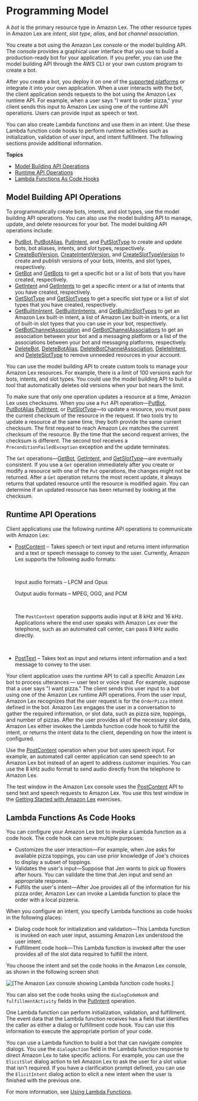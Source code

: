 # Programming Model<a name="programming-model"></a>

A *bot* is the primary resource type in Amazon Lex\. The other resource types in Amazon Lex are *intent*, *slot type*, *alias*, and *bot channel association*\. 

You create a bot using the Amazon Lex console or the model building API\. The console provides a graphical user interface that you use to build a production\-ready bot for your application\. If you prefer, you can use the model building API through the AWS CLI or your own custom program to create a bot\. 

After you create a bot, you deploy it on one of the [supported platforms](https://docs.aws.amazon.com/lex/latest/dg/chatbot-service.html) or integrate it into your own application\. When a user interacts with the bot, the client application sends requests to the bot using the Amazon Lex runtime API\. For example, when a user says "I want to order pizza," your client sends this input to Amazon Lex using one of the runtime API operations\. Users can provide input as speech or text\. 

You can also create Lambda functions and use them in an intent\. Use these Lambda function code hooks to perform runtime activities such as initialization, validation of user input, and intent fulfillment\. The following sections provide additional information\.

**Topics**
+ [Model Building API Operations](#programming-model-build-time-api)
+ [Runtime API Operations](#programming-model-runtime-api)
+ [Lambda Functions As Code Hooks](#prog-model-lambda)

## Model Building API Operations<a name="programming-model-build-time-api"></a>

To programmatically create bots, intents, and slot types, use the model building API operations\. You can also use the model building API to manage, update, and delete resources for your bot\. The model building API operations include:
+ [PutBot](API_PutBot.md), [PutBotAlias](API_PutBotAlias.md), [PutIntent](API_PutIntent.md), and [PutSlotType](API_PutSlotType.md) to create and update bots, bot aliases, intents, and slot types, respectively\.
+ [CreateBotVersion](API_CreateBotVersion.md), [CreateIntentVersion](API_CreateIntentVersion.md), and [CreateSlotTypeVersion](API_CreateSlotTypeVersion.md) to create and publish versions of your bots, intents, and slot types, respectively\.
+ [GetBot](API_GetBot.md) and [GetBots](API_GetBots.md) to get a specific bot or a list of bots that you have created, respectively\.
+ [GetIntent](API_GetIntent.md) and [GetIntents](API_GetIntents.md) to get a specific intent or a list of intents that you have created, respectively\.
+ [GetSlotType](API_GetSlotType.md) and [GetSlotTypes](API_GetSlotTypes.md) to get a specific slot type or a list of slot types that you have created, respectively\.
+ [GetBuiltinIntent](API_GetBuiltinIntent.md), [GetBuiltinIntents](API_GetBuiltinIntents.md), and [GetBuiltinSlotTypes](API_GetBuiltinSlotTypes.md) to get an Amazon Lex built\-in intent, a list of Amazon Lex built\-in intents, or a list of built\-in slot types that you can use in your bot, respectively\.
+ [GetBotChannelAssociation](API_GetBotChannelAssociation.md) and [GetBotChannelAssociations](API_GetBotChannelAssociations.md) to get an association between your bot and a messaging platform or a list of the associations between your bot and messaging platforms, respectively\.
+ [DeleteBot](API_DeleteBot.md), [DeleteBotAlias](API_DeleteBotAlias.md), [DeleteBotChannelAssociation](API_DeleteBotChannelAssociation.md), [DeleteIntent](API_DeleteIntent.md), and [DeleteSlotType](API_DeleteSlotType.md) to remove unneeded resources in your account\.

You can use the model building API to create custom tools to manage your Amazon Lex resources\. For example, there is a limit of 100 versions each for bots, intents, and slot types\. You could use the model building API to build a tool that automatically deletes old versions when your bot nears the limit\.

To make sure that only one operation updates a resource at a time, Amazon Lex uses checksums\. When you use a `Put` API operation—[PutBot](API_PutBot.md), [PutBotAlias](API_PutBotAlias.md) [PutIntent](API_PutIntent.md), or [PutSlotType](API_PutSlotType.md)—to update a resource, you must pass the current checksum of the resource in the request\. If two tools try to update a resource at the same time, they both provide the same current checksum\. The first request to reach Amazon Lex matches the current checksum of the resource\. By the time that the second request arrives, the checksum is different\. The second tool receives a `PreconditionFailedException` exception and the update terminates\.

The `Get` operations—[GetBot](API_GetBot.md), [GetIntent](API_GetIntent.md), and [GetSlotType](API_GetSlotType.md)—are eventually consistent\. If you use a `Get` operation immediately after you create or modify a resource with one of the `Put` operations, the changes might not be returned\. After a `Get` operation returns the most recent update, it always returns that updated resource until the resource is modified again\. You can determine if an updated resource has been returned by looking at the checksum\.

## Runtime API Operations<a name="programming-model-runtime-api"></a>

 Client applications use the following runtime API operations to communicate with Amazon Lex: 
+ [PostContent](API_runtime_PostContent.md) – Takes speech or text input and returns intent information and a text or speech message to convey to the user\. Currently, Amazon Lex supports the following audio formats:

   

  Input audio formats – LPCM and Opus 

  Output audio formats – MPEG, OGG, and PCM

   

  The `PostContent` operation supports audio input at 8 kHz and 16 kHz\. Applications where the end user speaks with Amazon Lex over the telephone, such as an automated call center, can pass 8 kHz audio directly\. 

   
+ [PostText](API_runtime_PostText.md) – Takes text as input and returns intent information and a text message to convey to the user\.

Your client application uses the runtime API to call a specific Amazon Lex bot to process utterances — user text or voice input\. For example, suppose that a user says "I want pizza\." The client sends this user input to a bot using one of the Amazon Lex runtime API operations\. From the user input, Amazon Lex recognizes that the user request is for the `OrderPizza` intent defined in the bot\. Amazon Lex engages the user in a conversation to gather the required information, or slot data, such as pizza size, toppings, and number of pizzas\. After the user provides all of the necessary slot data, Amazon Lex either invokes the Lambda function code hook to fulfill the intent, or returns the intent data to the client, depending on how the intent is configured\.

Use the [PostContent](API_runtime_PostContent.md) operation when your bot uses speech input\. For example, an automated call center application can send speech to an Amazon Lex bot instead of an agent to address customer inquiries\. You can use the 8 kHz audio format to send audio directly from the telephone to Amazon Lex\.

The test window in the Amazon Lex console uses the [PostContent](API_runtime_PostContent.md) API to send text and speech requests to Amazon Lex\. You use this test window in the [Getting Started with Amazon Lex](getting-started.md) exercises\.

## Lambda Functions As Code Hooks<a name="prog-model-lambda"></a>

You can configure your Amazon Lex bot to invoke a Lambda function as a code hook\. The code hook can serve multiple purposes:
+ Customizes the user interaction—For example, when Joe asks for available pizza toppings, you can use prior knowledge of Joe's choices to display a subset of toppings\.
+ Validates the user's input—Suppose that Jen wants to pick up flowers after hours\. You can validate the time that Jen input and send an appropriate response\.
+ Fulfills the user's intent—After Joe provides all of the information for his pizza order, Amazon Lex can invoke a Lambda function to place the order with a local pizzeria\.

When you configure an intent, you specify Lambda functions as code hooks in the following places: 
+ Dialog code hook for initialization and validation—This Lambda function is invoked on each user input, assuming Amazon Lex understood the user intent\.
+ Fulfillment code hook—This Lambda function is invoked after the user provides all of the slot data required to fulfill the intent\.

You choose the intent and set the code hooks in the Amazon Lex console, as shown in the following screen shot:

![\[The Amazon Lex console showing Lambda function code hooks.\]](http://docs.aws.amazon.com/lex/latest/dg/images/how-works-10.png)

You can also set the code hooks using the `dialogCodeHook` and `fulfillmentActivity` fields in the [PutIntent](API_PutIntent.md) operation\.

One Lambda function can perform initialization, validation, and fulfillment\. The event data that the Lambda function receives has a field that identifies the caller as either a dialog or fulfillment code hook\. You can use this information to execute the appropriate portion of your code\.

You can use a Lambda function to build a bot that can navigate complex dialogs\. You use the `dialogAction` field in the Lambda function response to direct Amazon Lex to take specific actions\. For example, you can use the `ElicitSlot` dialog action to tell Amazon Lex to ask the user for a slot value that isn't required\. If you have a clarification prompt defined, you can use the `ElicitIntent` dialog action to elicit a new intent when the user is finished with the previous one\.

For more information, see [Using Lambda Functions](using-lambda.md)\.